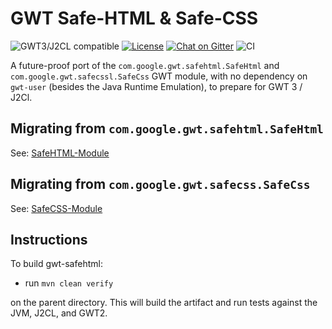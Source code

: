 # GWT Safe-HTML & Safe-CSS

![GWT3/J2CL compatible](https://img.shields.io/badge/GWT3/J2CL-compatible-brightgreen.svg)  [![License](https://img.shields.io/:license-apache-blue.svg)](http://www.apache.org/licenses/LICENSE-2.0.html) [![Chat on Gitter](https://badges.gitter.im/hal/elemento.svg)](https://gitter.im/gwtproject/gwt-modules) ![CI](https://github.com/gwtproject/gwt-safehtml/workflows/CI/badge.svg)

A future-proof port of the `com.google.gwt.safehtml.SafeHtml` and `com.google.gwt.safecssl.SafeCss` GWT module, with no dependency on `gwt-user` (besides the Java Runtime Emulation), to prepare for GWT 3 / J2Cl.

##  Migrating from `com.google.gwt.safehtml.SafeHtml`

See: [SafeHTML-Module](https://github.com/gwtproject/gwt-safehtml/tree/master/gwt-safehtml)

##  Migrating from `com.google.gwt.safecss.SafeCss`

See: [SafeCSS-Module](https://github.com/gwtproject/gwt-safehtml/tree/master/gwt-safecss)

## Instructions

To build gwt-safehtml:

* run `mvn clean verify`

on the parent directory. This will build the artifact and run tests against the JVM, J2CL, and GWT2.


